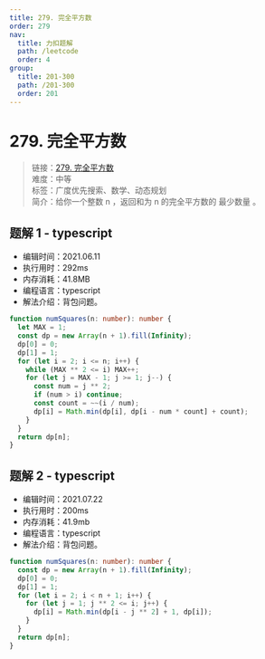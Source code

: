 ```yaml
---
title: 279. 完全平方数
order: 279
nav:
  title: 力扣题解
  path: /leetcode
  order: 4
group:
  title: 201-300
  path: /201-300
  order: 201
---
```


# 279. 完全平方数

> 链接：[279. 完全平方数](https://leetcode-cn.com/problems/perfect-squares/)  
> 难度：中等  
> 标签：广度优先搜索、数学、动态规划  
> 简介：给你一个整数 n ，返回和为 n 的完全平方数的 最少数量 。

## 题解 1 - typescript

- 编辑时间：2021.06.11
- 执行用时：292ms
- 内存消耗：41.8MB
- 编程语言：typescript
- 解法介绍：背包问题。

```typescript
function numSquares(n: number): number {
  let MAX = 1;
  const dp = new Array(n + 1).fill(Infinity);
  dp[0] = 0;
  dp[1] = 1;
  for (let i = 2; i <= n; i++) {
    while (MAX ** 2 <= i) MAX++;
    for (let j = MAX - 1; j >= 1; j--) {
      const num = j ** 2;
      if (num > i) continue;
      const count = ~~(i / num);
      dp[i] = Math.min(dp[i], dp[i - num * count] + count);
    }
  }
  return dp[n];
}
```

## 题解 2 - typescript

- 编辑时间：2021.07.22
- 执行用时：200ms
- 内存消耗：41.9mb
- 编程语言：typescript
- 解法介绍：背包问题。

```typescript
function numSquares(n: number): number {
  const dp = new Array(n + 1).fill(Infinity);
  dp[0] = 0;
  dp[1] = 1;
  for (let i = 2; i < n + 1; i++) {
    for (let j = 1; j ** 2 <= i; j++) {
      dp[i] = Math.min(dp[i - j ** 2] + 1, dp[i]);
    }
  }
  return dp[n];
}
```
